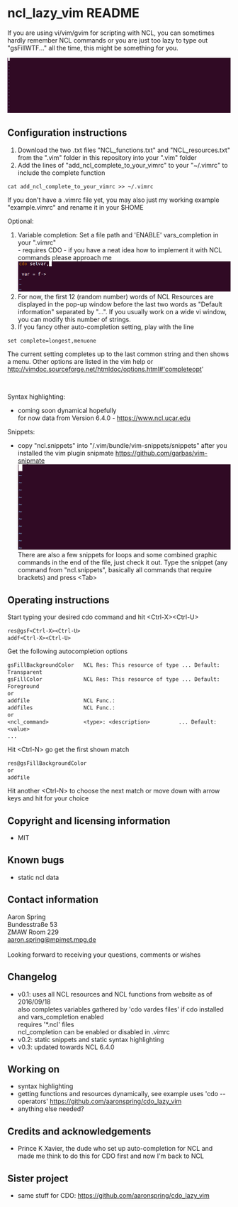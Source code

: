 ncl_lazy_vim README
===================

If you are using vi/vim/gvim for scripting with NCL, you can sometimes hardly remember NCL commands or you are just too lazy to type out "gsFillWTF..." all the time, this might be something for you.

![animation]( ncl_completion.gif )

Configuration instructions
--------------------------
1. Download the two .txt files "NCL_functions.txt" and "NCL_resources.txt" from the ".vim" folder in this repository into your ".vim" folder
2. Add the lines of "add_ncl_complete_to_your_vimrc" to your "~/.vimrc" to include the complete function <br>
```
cat add_ncl_complete_to_your_vimrc >> ~/.vimrc
```
If you don't have a .vimrc file yet, you may also just my working example "example.vimrc" and rename it in your $HOME <br>

Optional: <br>
1. Variable completion: Set a file path and 'ENABLE' vars_completion in your ".vimrc" <br> - requires CDO - if you have a neat idea how to implement it with NCL commands please approach me
![animation]( vars_completion.gif ) <br>
2. For now, the first 12 (random number) words of NCL Resources are displayed in the pop-up window before the last two words as "Default information" separated by "...". If you usually work on a wide vi window, you can modify this number of strings. <br>
3. If you fancy other auto-completion setting, play with the line
```
set complete=longest,menuone
```
The current setting completes up to the last common string and then shows a menu. Other options are listed in the vim help or http://vimdoc.sourceforge.net/htmldoc/options.html#'completeopt' <br>

<br>

Syntax highlighting:
* coming soon dynamical hopefully <br> for now data from Version 6.4.0 - https://www.ncl.ucar.edu 

Snippets: 
* copy "ncl.snippets" into "/.vim/bundle/vim-snippets/snippets" after you installed the vim plugin snipmate https://github.com/garbas/vim-snipmate <br>
![animation]( snippets_ncl.gif ) <br>
There are also a few snippets for loops and some combined graphic commands in the end of the file, just check it out. Type the snippet (any command from "ncl.snippets", basically all commands that require brackets) and press &lt;Tab>

Operating instructions
----------------------
Start typing your desired cdo command and hit &lt;Ctrl-X>&lt;Ctrl-U>
```
res@gsF<Ctrl-X><Ctrl-U>
addf<Ctrl-X><Ctrl-U>
```
Get the following autocompletion options 
```
gsFillBackgroundColor   NCL Res: This resource of type ... Default: Transparent
gsFillColor             NCL Res: This resource of type ... Default: Foreground
or
addfile                 NCL Func.: 
addfiles                NCL Func.:
or
<ncl_command>           <type>: <description>         ... Default: <value>
...
```
Hit &lt;Ctrl-N> go get the first shown match
```
res@gsFillBackgroundColor
or
addfile
```
Hit another &lt;Ctrl-N> to choose the next match or move down with arrow keys and hit <Enter> for your choice 



Copyright and licensing information
-----------------------------------
* MIT

Known bugs
----------
* static ncl data

Contact information
-------------------
Aaron Spring <br> Bundesstraße 53 <br> ZMAW Room 229 <br> aaron.spring@mpimet.mpg.de <br> <br> 
Looking forward to receiving your questions, comments or wishes


Changelog
---------
* v0.1: 
uses all NCL resources and NCL functions from website as of 2016/09/18 <br>
also completes variables gathered by 'cdo vardes files' if cdo installed and vars_completion enabled <br>
requires '*.ncl' files <br>
ncl_completion can be enabled or disabled in .vimrc <br> 
* v0.2:
static snippets and static syntax highlighting
* v0.3:
updated towards NCL 6.4.0

Working on
----------
* syntax highlighting
* getting functions and resources dynamically, see example uses 'cdo --operators' https://github.com/aaronspring/cdo_lazy_vim
* anything else needed?

Credits and acknowledgements
----------------------------
* Prince K Xavier, the dude who set up auto-completion for NCL and made me think to do this for CDO first and now I'm back to NCL
 

Sister project
--------------
* same stuff for CDO: https://github.com/aaronspring/cdo_lazy_vim
